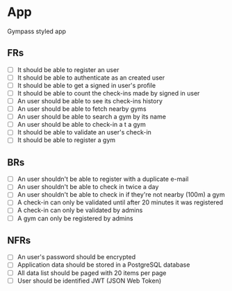 # App

Gympass styled app

## FRs
- [ ] It should be able to register an user
- [ ] It should be able to authenticate as an created user
- [ ] It should be able to get a signed in user's profile
- [ ] It should be able to count the check-ins made by signed in user
- [ ] An user should be able to see its check-ins history
- [ ] An user should be able to fetch nearby gyms
- [ ] An user should be able to search a gym by its name
- [ ] An user should be able to check-in a t a gym
- [ ] It should be able to validate an user's check-in
- [ ] It should be able to register a gym

## BRs
- [ ] An user shouldn't be able to register with a duplicate e-mail
- [ ] An user shouldn't be able to check in twice a day
- [ ] An user shouldn't be able to check in if they're not nearby (100m) a gym
- [ ] A check-in can only be validated until after 20 minutes it was registered
- [ ] A check-in can only be validated by admins
- [ ] A gym can only be registered by admins

## NFRs
- [ ] An user's password should be encrypted
- [ ] Application data should be stored in a PostgreSQL database
- [ ] All data list should be paged with 20 items per page
- [ ] User should be identified JWT (JSON Web Token)
